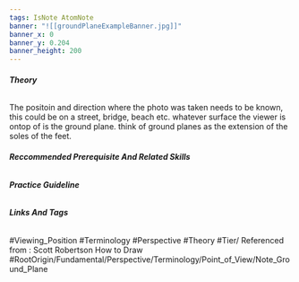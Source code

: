 ```yaml
---
tags: IsNote AtomNote 
banner: "![[groundPlaneExampleBanner.jpg]]"
banner_x: 0
banner_y: 0.204
banner_height: 200
---
```


###### **_Theory_**
The positoin and direction where the photo was taken needs to be known, this could be on a street, bridge, beach etc. whatever surface the viewer is ontop of is the ground plane. think of ground planes as the extension of the soles of the feet. 

###### **_Reccommended Prerequisite And Related Skills_**
###### **_Practice Guideline_**

###### **_Links And Tags_**
#Viewing_Position #Terminology #Perspective #Theory #Tier/
Referenced from : Scott Robertson How to Draw
#RootOrigin/Fundamental/Perspective/Terminology/Point_of_View/Note_Ground_Plane
